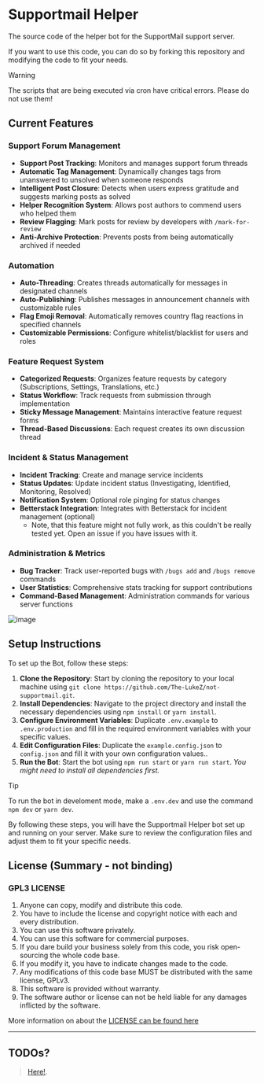 # Supportmail Helper

The source code of the helper bot for the SupportMail support server.

If you want to use this code, you can do so by forking this repository and modifying the code to fit your needs.

> [!WARNING]
> The scripts that are being executed via cron have critical errors. Please do not use them!

## Current Features

### Support Forum Management

- **Support Post Tracking**: Monitors and manages support forum threads
- **Automatic Tag Management**: Dynamically changes tags from unanswered to unsolved when someone responds
- **Intelligent Post Closure**: Detects when users express gratitude and suggests marking posts as solved
- **Helper Recognition System**: Allows post authors to commend users who helped them
- **Review Flagging**: Mark posts for review by developers with `/mark-for-review`
- **Anti-Archive Protection**: Prevents posts from being automatically archived if needed

### Automation

- **Auto-Threading**: Creates threads automatically for messages in designated channels
- **Auto-Publishing**: Publishes messages in announcement channels with customizable rules
- **Flag Emoji Removal**: Automatically removes country flag reactions in specified channels
- **Customizable Permissions**: Configure whitelist/blacklist for users and roles

### Feature Request System

- **Categorized Requests**: Organizes feature requests by category (Subscriptions, Settings, Translations, etc.)
- **Status Workflow**: Track requests from submission through implementation
- **Sticky Message Management**: Maintains interactive feature request forms
- **Thread-Based Discussions**: Each request creates its own discussion thread

### Incident & Status Management

- **Incident Tracking**: Create and manage service incidents
- **Status Updates**: Update incident status (Investigating, Identified, Monitoring, Resolved)
- **Notification System**: Optional role pinging for status changes
- **Betterstack Integration**: Integrates with Betterstack for incident management (optional)
  - Note, that this feature might not fully work, as this couldn't be really tested yet. Open an issue if you have issues with it.

### Administration & Metrics

- **Bug Tracker**: Track user-reported bugs with `/bugs add` and `/bugs remove` commands
- **User Statistics**: Comprehensive stats tracking for support contributions
- **Command-Based Management**: Administration commands for various server functions

![image](https://github.com/user-attachments/assets/6249640a-5e66-43dc-90ef-6d66e2e86cc6)

## Setup Instructions

To set up the Bot, follow these steps:

1. **Clone the Repository**: Start by cloning the repository to your local machine using `git clone https://github.com/The-LukeZ/not-supportmail.git`.
2. **Install Dependencies**: Navigate to the project directory and install the necessary dependencies using `npm install` or `yarn install`.
3. **Configure Environment Variables**: Duplicate `.env.example` to `.env.production` and fill in the required environment variables with your specific values.
4. **Edit Configuration Files**: Duplicate the `example.config.json` to `config.json` and fill it with your own configuration values..
5. **Run the Bot**: Start the bot using `npm run start` or `yarn run start`. _You might need to install all dependencies first._

> [!TIP]
> To run the bot in develoment mode, make a `.env.dev` and use the command `npm dev` or `yarn dev`.

By following these steps, you will have the Supportmail Helper bot set up and running on your server. Make sure to review the configuration files and adjust them to fit your specific needs.

## License (Summary - not binding)

### **GPL3 LICENSE**

1. Anyone can copy, modify and distribute this code.
2. You have to include the license and copyright notice with each and every distribution.
3. You can use this software privately.
4. You can use this software for commercial purposes.
5. If you dare build your business solely from this code, you risk open-sourcing the whole code base.
6. If you modify it, you have to indicate changes made to the code.
7. Any modifications of this code base MUST be distributed with the same license, GPLv3.
8. This software is provided without warranty.
9. The software author or license can not be held liable for any damages inflicted by the software.

More information on about the [LICENSE can be found here](http://choosealicense.com/licenses/gpl-3.0/)

---

## TODOs?

> [Here!](/TODO.md).
